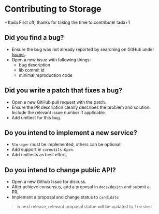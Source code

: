 # Contributing to Storage

+1tada First off, thanks for taking the time to contribute! tada+1

## Did you find a bug?

- Ensure the bug was not already reported by searching on GitHub under [Issues](https://github.com/minhjh/go-endpoint/issues).
- Open a new issue with following things: 
  - bug description
  - lib commit id
  - minimal reproduction code

## Did you write a patch that fixes a bug?

- Open a new GitHub pull request with the patch.
- Ensure the PR description clearly describes the problem and solution. Include the relevant issue number if applicable.
- Add unittest for this bug.

## Do you intend to implement a new service?

- `Storager` must be implemented, others can be optional.
- Add support in `coreutils.Open`.
- Add unittests as best effort.

## Do you intend to change public API?

- Open a new Github Issue for discuss.
- After achieve consensus, add a proposal in `docs/design` and submit a PR.
- Implement a proposal and change status to `candidate`

> In next release, relevant proposal statue will be updated to `finished`
